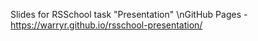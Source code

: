 Slides for RSSchool task "Presentation"
\nGitHub Pages - https://warryr.github.io/rsschool-presentation/